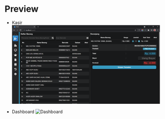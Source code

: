 # Preview

- Kasir
![Kasir](/assets/images/dokumentasi/tcpv2/1.png)

- Dashboard
![Dashboard](/../../../../rikughi/tcpv2/blob/main/assets/images/dokumentasi/tcpv2/2.png)

